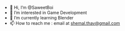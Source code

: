 - 👋 Hi, I’m @SaweetBoi
- 👀 I’m interested in Game Development
- 🌱 I’m currently learning Blender
- 📫 How to reach me : email at shemal.thav@gmail.com

<!---
SaweetBoi/SaweetBoi is a ✨ special ✨ repository because its `README.md` (this file) appears on your GitHub profile.
You can click the Preview link to take a look at your changes.
--->
